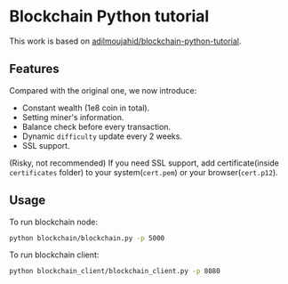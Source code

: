 # Blockchain Python tutorial

This work is based on [adilmoujahid/blockchain-python-tutorial](https://github.com/adilmoujahid/blockchain-python-tutorial).


## Features

Compared with the original one, we now introduce:

- Constant wealth (1e8 coin in total).
- Setting miner's information.
- Balance check before every transaction.
- Dynamic `difficulty` update every 2 weeks.
- SSL support.



(Risky, not recommended) If you need SSL support, add certificate(inside `certificates` folder) to your system(`cert.pem`) or your browser(`cert.p12`). 

## Usage

To run blockchain node:

```bash
python blockchain/blockchain.py -p 5000
```

To run blockchain client:

```bash
python blockchain_client/blockchain_client.py -p 8080
```
